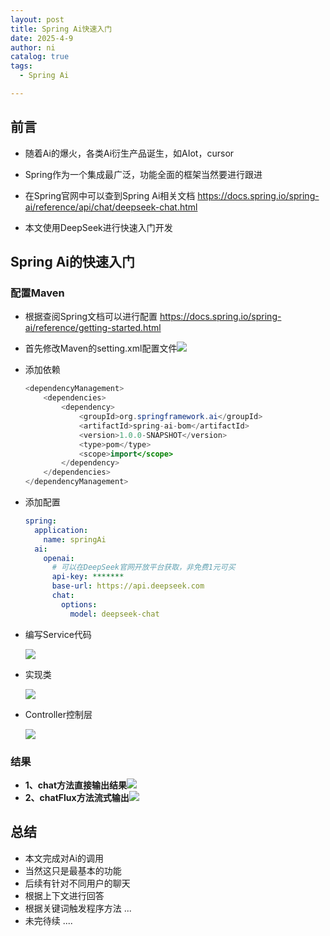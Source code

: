 ```yaml
---
layout: post
title: Spring Ai快速入门
date: 2025-4-9
author: ni
catalog: true
tags:
  - Spring Ai

---
```


## 前言

- 随着Ai的爆火，各类Ai衍生产品诞生，如AIot，cursor
- Spring作为一个集成最广泛，功能全面的框架当然要进行跟进

- 在Spring官网中可以查到Spring Ai相关文档 https://docs.spring.io/spring-ai/reference/api/chat/deepseek-chat.html
- 本文使用DeepSeek进行快速入门开发

## Spring Ai的快速入门

### 配置Maven

- 根据查阅Spring文档可以进行配置 https://docs.spring.io/spring-ai/reference/getting-started.html

- 首先修改Maven的setting.xml配置文件![](https://nihhh1-blog.oss-cn-beijing.aliyuncs.com/my-blog/Spring%20Ai/Snipaste_2025-04-09_23-26-54.png)

- 添加依赖

  ```java
  <dependencyManagement>
      <dependencies>
          <dependency>
              <groupId>org.springframework.ai</groupId>
              <artifactId>spring-ai-bom</artifactId>
              <version>1.0.0-SNAPSHOT</version>
              <type>pom</type>
              <scope>import</scope>
          </dependency>
      </dependencies>
  </dependencyManagement>
  ```

- 添加配置

  ```yaml
  spring:
    application:
      name: springAi
    ai:
      openai:
        # 可以在DeepSeek官网开放平台获取，非免费1元可买
        api-key: ******* 
        base-url: https://api.deepseek.com
        chat:
          options:
            model: deepseek-chat
  ```

  

- 编写Service代码

  ![](https://nihhh1-blog.oss-cn-beijing.aliyuncs.com/my-blog/Spring%20Ai/Snipaste_2025-04-09_23-43-20.png)

- 实现类

  ![](https://nihhh1-blog.oss-cn-beijing.aliyuncs.com/my-blog/Spring%20Ai/Snipaste_2025-04-09_23-43-36.png)

- Controller控制层

  ![](https://nihhh1-blog.oss-cn-beijing.aliyuncs.com/my-blog/Spring%20Ai/Snipaste_2025-04-09_23-43-47.png)

  

### 结果

- **1、chat方法直接输出结果**![](https://nihhh1-blog.oss-cn-beijing.aliyuncs.com/my-blog/Spring%20Ai/Snipaste_2025-04-09_23-44-01.png)
- **2、chatFlux方法流式输出**![](https://nihhh1-blog.oss-cn-beijing.aliyuncs.com/my-blog/Spring%20Ai/Snipaste_2025-04-09_23-45-15.png)

## 总结

- 本文完成对Ai的调用
- 当然这只是最基本的功能
- 后续有针对不同用户的聊天
- 根据上下文进行回答
- 根据关键词触发程序方法 ...
- 未完待续 ....